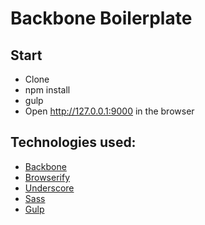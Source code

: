 # Backbone Boilerplate

## Start
- Clone
- npm install
- gulp
- Open http://127.0.0.1:9000 in the browser

## Technologies used:

- [Backbone](http://backbonejs.org/)
- [Browserify](http://browserify.org/)
- [Underscore](http://underscorejs.org/)
- [Sass](http://sass-lang.com/)
- [Gulp](http://gulpjs.com/)
